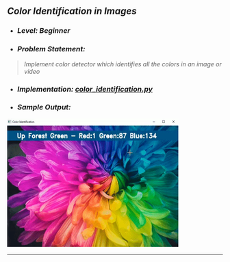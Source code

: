 ## _Color Identification in Images_
* ### _Level: Beginner_
* ### _Problem Statement:_
> _Implement color detector which identifies all the colors in an image or video_
* ### _Implementation: [color_identification.py](./color_identification.py)_
* ### _Sample Output:_
![Image](./sample.gif)

---
